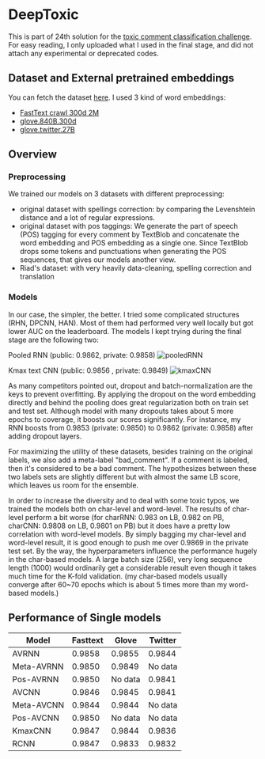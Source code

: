 # DeepToxic

This is part of 24th solution for the [toxic comment classification challenge](https://www.kaggle.com/c/jigsaw-toxic-comment-classification-challenge/). For easy reading, I only uploaded what I used in the final stage, and did not attach any experimental or deprecated codes.

## Dataset and External pretrained embeddings

You can fetch the dataset [here](https://www.kaggle.com/c/jigsaw-toxic-comment-classification-challenge/data). I used 3 kind of word embeddings:

* [FastText crawl 300d 2M](https://www.kaggle.com/yekenot/fasttext-crawl-300d-2m)
* [glove.840B.300d](https://nlp.stanford.edu/projects/glove/) 
* [glove.twitter.27B](https://nlp.stanford.edu/projects/glove/)

## Overview

### Preprocessing

We trained our models on 3 datasets with different preprocessing:

* original dataset with spellings correction: by comparing the Levenshtein distance and a lot of regular expressions.
* original dataset with pos taggings:  We generate the part of speech (POS) tagging for every comment by TextBlob and concatenate the word embedding and POS embedding as a single one. Since TextBlob drops some tokens and punctuations when generating the POS sequences, that gives our models another view. 
* Riad's dataset: with very heavily data-cleaning, spelling correction and translation

### Models

In our case, the simpler, the better. I tried some complicated structures (RHN, DPCNN, HAN). Most of them had performed very well locally but got lower AUC on the leaderboard. The models I kept trying during the final stage are the following two:

Pooled RNN (public: 0.9862, private: 0.9858)
![pooledRNN](https://i.imgur.com/AQkbPn7.png)

Kmax text CNN (public: 0.9856 , private: 0.9849)
![kmaxCNN](https://i.imgur.com/WfbXVh3.png)

As many competitors pointed out, dropout and batch-normalization are the keys to prevent overfitting. By applying the dropout on the word embedding directly and behind the pooling does great regularization both on train set and test set. Although model with many dropouts takes about 5 more epochs to coverage, it boosts our scores significantly. For instance, my RNN boosts from 0.9853 (private: 0.9850) to 0.9862 (private: 0.9858) after adding dropout layers.

For maximizing the utility of these datasets, besides training on the original labels, we also add a meta-label "bad_comment". If a comment is labeled, then it's considered to be a bad comment. The hypothesizes between these two labels sets are slightly different but with almost the same LB score, which leaves us room for the ensemble.

In order to increase the diversity and to deal with some toxic typos, we trained the models both on char-level and word-level. The results of char-level perform a bit worse (for charRNN: 0.983 on LB, 0.982 on PB, charCNN: 0.9808 on LB, 0.9801 on PB) but it does have a pretty low correlation with word-level models. By simply bagging my char-level and word-level result, it is good enough to push me over 0.9869 in the private test set. By the way, the hyperparameters influence the performance hugely in the char-based models. A large batch size (256), very long sequence length (1000) would ordinarily get a considerable result even though it takes much time for the K-fold validation. (my char-based models usually converge after 60~70 epochs which is about 5 times more than my word-based models.)

## Performance of Single models

|Model|Fasttext|Glove|Twitter|
|-----|--------|-----|-------|
|AVRNN|0.9858|0.9855|0.9844|
|Meta-AVRNN|0.9850|0.9849|No data|
|Pos-AVRNN|0.9850|No data|0.9841|
|AVCNN|0.9846|0.9845|0.9841|
|Meta-AVCNN|0.9844|0.9844|No data|
|Pos-AVCNN|0.9850|No data|No data|
|KmaxCNN|0.9847|0.9844|0.9836|
|RCNN|0.9847|0.9833|0.9832|
